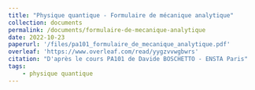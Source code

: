 ```yaml
---
title: "Physique quantique - Formulaire de mécanique analytique"
collection: documents
permalink: /documents/formulaire-de-mecanique-analytique
date: 2022-10-23
paperurl: '/files/pa101_formulaire_de_mecanique_analytique.pdf'
overleaf: 'https://www.overleaf.com/read/yygzvvwgbwrs'
citation: "D'après le cours PA101 de Davide BOSCHETTO - ENSTA Paris"
tags: 
    - physique quantique
---
```

    